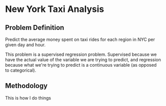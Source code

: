 # New York Taxi Analysis

## Problem Definition
Predict the average money spent on taxi rides for each region in NYC per given day and hour.

This problem is a supervised regression problem. Supervised because we have the actual value of the variable we are trying to predict, and regression because what we're trying to predict is a continuous variable (as opposed to categorical).

## Methodology

This is how I do things
